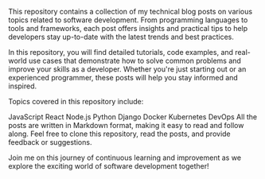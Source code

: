 This repository contains a collection of my technical blog posts on various topics related to software development. From programming languages to tools and frameworks, each post offers insights and practical tips to help developers stay up-to-date with the latest trends and best practices.

In this repository, you will find detailed tutorials, code examples, and real-world use cases that demonstrate how to solve common problems and improve your skills as a developer. Whether you're just starting out or an experienced programmer, these posts will help you stay informed and inspired.

Topics covered in this repository include:

JavaScript
React 
Node.js
Python
Django
Docker
Kubernetes
DevOps
All the posts are written in Markdown format, making it easy to read and follow along. Feel free to clone this repository, read the posts, and provide feedback or suggestions.

Join me on this journey of continuous learning and improvement as we explore the exciting world of software development together!
